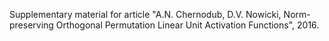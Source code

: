 Supplementary material for article "A.N. Chernodub, D.V. Nowicki, Norm-preserving Orthogonal Permutation Linear Unit Activation Functions", 2016.

